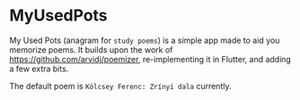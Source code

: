 # MyUsedPots
My Used Pots (anagram for `study poems`) is a simple app made to aid you memorize poems. It builds upon the work of https://github.com/arvidj/poemizer, re-implementing it in Flutter, and adding a few extra bits.

The default poem is `Kölcsey Ferenc: Zrínyi dala` currently.